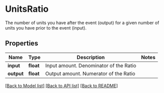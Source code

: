 # UnitsRatio

The number of units you have after the event (output) for a given number of units you have prior to the event (input).

## Properties
Name | Type | Description | Notes
------------ | ------------- | ------------- | -------------
**input** | **float** | Input amount.  Denominator of the Ratio | 
**output** | **float** | Output amount. Numerator of the Ratio | 

[[Back to Model list]](../README.md#documentation-for-models) [[Back to API list]](../README.md#documentation-for-api-endpoints) [[Back to README]](../README.md)


